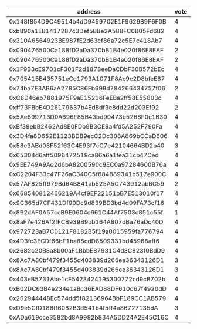 address|vote|timestamp|signature
---|---|---|---
0x148f854D9C49514b4dD9459702E1F9629B9F6F0B|4|1601992451|0xd66204158a7107b4c7a8af90b815b10ee2e8e32bf1a8d2dd37ec6e8c0c90fda8364c521f353be21a5a0cf137f7aa58750c67cccf3f3fb2b217c91e493450dfa01b
0xb890a1EB1417287c3Def5BBe2A588FC0B05Fd6B2|4|1601992954|0x13656afc01ba4e4f0680eac163f9e7c94820e810c789d19bd98ebb3ead89f7e03aeba0406e2e82455a27a3ef1fde503db0df0c6fc202adaf9a6df10137dc3f711c
0x310A6564923BE987fE2d63cf86a72c5E7c418Ab7|4|1601993076|0x83443943f063db0604f91c6b54e1f18112305c3c32efc055f0918522528540854509ce0299c48370d179f04fbf3d17ac08d2f61414595dc64ff721060ea3210e1b
0x090476500Ca188fD2aDa370bB1B4e020f86E8EAF|2|1601993134|0x54cabafe265df55cda7f073528d1115442c9ecbabac200bf84e41b5e6379f2a02ffc1dbd9084ee7017ce32e749e3cce89830834c773c659aa1f125c08fa6807f1b
0x090476500Ca188fD2aDa370bB1B4e020f86E8EAF|2|1601993217|0xdbba308bb8f813e166efc0de3ce9d3e0f0862002e13fd255dc273bddbb6e4ddd35b77eaee82e68562089dbbe778af290e9312044445cdd17bf17cc67d0fa390c1b
0x1F9B3cE9701cF301F2d1878eeDaCDbF30B572bEc|4|1601993656|0x93f3037284bd7257c87b1e255b7850af80f4e1ac63e685c04a586ffbf6ea9f423024f67fcc27de11ba95a30a9283f35802c0b13ab3c283c3cbfd4d4e7db573eb1c
0x705415B435751eCc1793A1071F8Ac9c2D8bfeE87|4|1601995378|0xd8b9dca719cd6207f071bec3fb7ece3d378a1b39cec590314697d7695a99c5640b4c20473dea7c9dcebe83d498c50fa7b689dc55d596ffdd0143394631a4a37b1c
0x74ba7E3AB6aA2785C86Fb699d784266434757f06|2|1601997041|0x5f704b942a982cdd057b7df9b00ca696d81b3323e8bad913eea2418e12f31c28204e4b37b69e93d1c87766b702469122e28e346dc6f341ffad59f263c4c094db1c
0xC8D46eb7881975F9aE15216FeEBa2ff58E55803c|4|1601998016|0xad2584f7b5b997229bd93352b67544297ad66339c581e36787905dcd410a5391601be4e165f84c296635fdb3656ff47f9689beeb79226300add99bb19e94195b1c
0xff73FBbE4D26179637b4EdBdf3e8dd22d203Ef92|2|1601998704|0xfb5c4a3745129115e9f59dc62eda3aad218dd95c5e7cef64d5539c621b49ba6f29e0e69fc239670fc6e5eaaf9afc443466b346cac34df5fa0d990c18fcbb656b1b
0x5Ae899713D0A696F85B43bd90473b5268F0c1B30|4|1601998919|0xaef72963fd8e074093a2ea18a2f01240f08dc1c561a054898000028a695aef034debe112aecb8134075156bcec25b99fb8bfd6bc4ae528475bf0158770f1111d1c
0xBf39ebB2462Ad8E0FDb9B3CE9a4fd5A252F790Fa|4|1602002304|0x56b859263c130829b1c02ebb259d7e0725ccd4fc4220d003ee53dcea25d113986716f0d6ca2af81730a8e055efe202f1c31e8cfeacde76a5330fe78bb7fda96f1b
0x3D4fa8D652E1123BDB9ecC2Dc308A869bCCaD606|4|1602004568|0xc08e242a93ab51a7b3312175804349da0dbfa350ca2e9afb50a94840f4368c074662aaa5a4fc331a593ac595bb10b126e4d57fbed9991ef0be99534e574500901b
0x58e3ABd03F52f63C4E93f7cC7e42104664BD2b40|3|1602005267|0xc2626c019762763f274c79505ea5e730834b10174e0635b4082c3857fff8510325baf1a3bfe2675e92a05af0160e1f05af884f561291b68581ff000129e53a031c
0x65304d6aff5096472519ca86a6a1fea31cb47Ced|4|1602005637|0x9316a9fd8488998440b585d1dc527a664de04ebf95d9c0d44cb999696c3b4c542c61d772a1f8d6920af68f307f36f758c5f5d0b54829c8d2d47db63cd6453fec1c
0x9EE749A9Ad2d6bA8200590c9EC0a97284600B76a|4|1602006419|0x818d542e1597de6931472e6d623fe1b14d103fbab852de458cd945a71be84afe218b13fed4a9074b6e690d408b15f889d078d0fdc8219829b9fcb64c3bbabcda1b
0xC2204F33c47F26aC340C5f684889341b517e900C|4|1602028877|0x25b421ce04903765f29963759cb8111b0ee3d7488d4f5d8b9caa55dc05ba63481db5d5f90fab073ea45bc1c81e710ca0cefdedf07b2803d75f0c701e3a9e4b4b1b
0x57AF825ff979Bd64B841ab525A5C743912abBC59|2|1602030824|0x0b21a8c3e9e0531a48dff9dd8157f976274b3b103044db80a89075a975c8a14e4d696d7a0f87bb101e8e0871a95a524ce96465a87eba3c8e25b256722c0de4771c
0x668540812466219A4cf9EF22151bB7E513010f17|4|1602032474|0x3b7df28f1027ce71aac51002649605963fff64c7b25dc8e2cb53a5187f44283f6a92c51b797331866a36dde81d52c0a5e10587a7158eae4f9289369390a3e5c71b
0x9C365d7CF431Df90Dc9d839BD3bd4d09FA73cf16|4|1602036956|0xd2ac5c00b90974a51c3d12e7b74f255a8818816561a6264d512136fae047edd14b2654a39583bd64d9a63d72c66c6ab915cc4bfec351600b95dd75e935dab1411c
0x8B2dAF0A57ccB9E0604c661C44Af7503c851c55f|1|1602037762|0x6460bb619b206ff830188c1323d68f5690e15339385322ef3991aa3b42baeeda7f64dc4d7f082873290d2a1f36ad38039e3dc96fecd0488925fed0d77d52d2d41b
0x8aF7e426Af2fFCB939B9bb164A807dBa76aDc40D|4|1602039171|0x158ce312fe19a09c6efb03f4c5a3e050414997fba6ae55fac7a3740f763d98703f1b31721290b49f3272e467d1863c1bfba6d1bebd77a828a21a12e612a5583b1b
0x972723aB7C0121F8182B5f19a0015959fa776794|4|1602041483|0x1ed1f650538f928ec7545788a90c1f409b64d42d3adc5e49eab362a31f35223a5a379d5d1d32750cdf50959baaa4056d95ff52192417330fa4cbb472f26c2c251c
0x4D3fc3ECDf66bF1ba88cdD8509331bd45968aff6|4|1602041788|0x37554151fa17544788ab7bbca660d4a142a616f95e7993727f65ebdc4072c7be0d79bc2fc5c9b63b72a50edd074b435a5567fcba093f6bd2392d4d664efade7a1c
0x2682c20B8a8b00aF1BbbE87931C4d3C823f0BdD9|4|1602049319|0x3f2d98ed2aa7a6fa056a25c2808e8f762a92b137dd92944e436c4471178f227571f92166e1edb723637402d720323e27ac9c47db8228a3d970b74b4f1e939b1d1c
0x8Ac7A80bf479f3455d403839d266ee36343126D1|3|1602052851|0xc8dd8b8ef6f327f956fa96143064e3e4d75498d71b6393db09334ed675ec0b4373da329c9e7d0ef6e40abe4d90f855367dbe8ee535f69d8f31233ae99ac8e35e1c
0x8Ac7A80bf479f3455d403839d266ee36343126D1|3|1602052918|0x5168b673ee64d92f2f951f928dfc13d8575e7e033157ed98df2a43f9e5955cc6067e52f4c3c9226bc07da09d8f9108bfdffaf7eb9546ba8f737bb5c7d69e3c9c1c
0x403eB5731Abe1cF5423424195300772cd9cB702b|4|1602053475|0x5080d8f9b8ca176386e797246389362b3511b50a51b5702d37038bb8906a7864452f2cb5e6f5b650ca82bad44b4130f2b97ab363704fb8781048a775650212081b
0xB02DC63B4e234e1aBc36EAD88DF610d67f4920dD|4|1602055027|0xa2127efbb77100974f34c278a507ea2094a7d7ef7d189ad179a642ac67d54ea905a1e1ee3d117eebd0223a7f5632d6843354f640aef426af8530b159f176e83b1c
0x262944448Ec574dd5f82136964BbF189CC1AB579|4|1602055043|0x66995b89ce43aa309c52a07a072f6b85d44f6e789e5f383659fec909618ad3db79e1c7a4f31587cacf1321240d019fe0395d7ea036f4ec007b956f6ca54509ac1c
0xD9e5CfD188ff6082B3d541b4f5ff4a86727135dA|3|1602062796|0xf701b45e984fa03745efa042839a01c94b198f32fd38dc0e0218ee76a900f8c27ecb6b4cdc9db762478e42fdeb4af06a44caf30242b66b07aed8ea194e84b0221b
0xADa619cce3582bd8A9982b834A5DD24A2E45C16C|4|1602068430|0x831ca8be4a792dc9e026d9589c665430b7a0f4ca114be4079a7166c3ab5f0bff3805940e6c18f2ed55d7f7cefc3c1225fc5a70ea993478f1c0b6083bc74c59961c